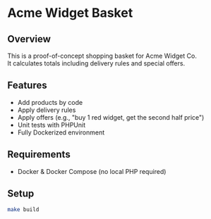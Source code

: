 # Acme Widget Basket

## Overview
This is a proof-of-concept shopping basket for Acme Widget Co.  
It calculates totals including delivery rules and special offers.

## Features
- Add products by code
- Apply delivery rules
- Apply offers (e.g., "buy 1 red widget, get the second half price")
- Unit tests with PHPUnit
- Fully Dockerized environment

## Requirements
- Docker & Docker Compose (no local PHP required)

## Setup
```bash
make build

